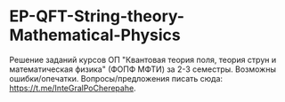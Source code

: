 # EP-QFT-String-theory-Mathematical-Physics
Решение заданий курсов ОП "Квантовая теория поля, теория струн и математическая физика" (ФОПФ МФТИ) за 2-3 семестры. 
Возможны ошибки/опечатки. Вопросы/предложения писать сюда: https://t.me/InteGralPoCherepahe.
